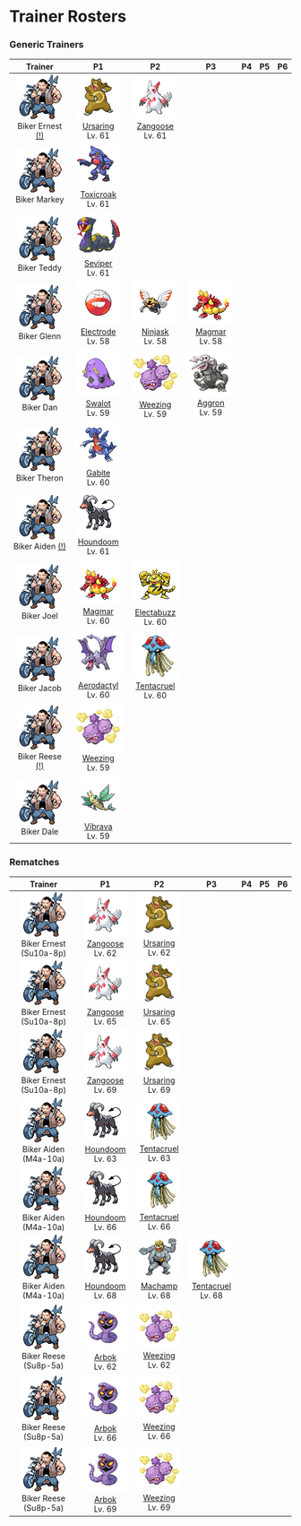 # Trainer Rosters

### Generic Trainers

| Trainer | P1 | P2 | P3 | P4 | P5 | P6 |
|:-------:|:--:|:--:|:--:|:--:|:--:|:--:|
| ![Biker Ernest [(!)](#rematches)](../../assets/trainers/biker.png "Biker Ernest [(!)](#rematches)")<br>Biker Ernest [(!)](#rematches) | ![Ursaring](../../assets/sprites/ursaring/front.gif "Ursaring")<br>[Ursaring](../../pokemon/ursaring.md/)<br>Lv. 61 | ![Zangoose](../../assets/sprites/zangoose/front.gif "Zangoose")<br>[Zangoose](../../pokemon/zangoose.md/)<br>Lv. 61 |
| ![Biker Markey](../../assets/trainers/biker.png "Biker Markey")<br>Biker Markey | ![Toxicroak](../../assets/sprites/toxicroak/front.gif "Toxicroak")<br>[Toxicroak](../../pokemon/toxicroak.md/)<br>Lv. 61 |
| ![Biker Teddy](../../assets/trainers/biker.png "Biker Teddy")<br>Biker Teddy | ![Seviper](../../assets/sprites/seviper/front.gif "Seviper")<br>[Seviper](../../pokemon/seviper.md/)<br>Lv. 61 |
| ![Biker Glenn](../../assets/trainers/biker.png "Biker Glenn")<br>Biker Glenn | ![Electrode](../../assets/sprites/electrode/front.gif "Electrode")<br>[Electrode](../../pokemon/electrode.md/)<br>Lv. 58 | ![Ninjask](../../assets/sprites/ninjask/front.gif "Ninjask")<br>[Ninjask](../../pokemon/ninjask.md/)<br>Lv. 58 | ![Magmar](../../assets/sprites/magmar/front.gif "Magmar")<br>[Magmar](../../pokemon/magmar.md/)<br>Lv. 58 |
| ![Biker Dan](../../assets/trainers/biker.png "Biker Dan")<br>Biker Dan | ![Swalot](../../assets/sprites/swalot/front.gif "Swalot")<br>[Swalot](../../pokemon/swalot.md/)<br>Lv. 59 | ![Weezing](../../assets/sprites/weezing/front.gif "Weezing")<br>[Weezing](../../pokemon/weezing.md/)<br>Lv. 59 | ![Aggron](../../assets/sprites/aggron/front.gif "Aggron")<br>[Aggron](../../pokemon/aggron.md/)<br>Lv. 59 |
| ![Biker Theron](../../assets/trainers/biker.png "Biker Theron")<br>Biker Theron | ![Gabite](../../assets/sprites/gabite/front.gif "Gabite")<br>[Gabite](../../pokemon/gabite.md/)<br>Lv. 60 |
| ![Biker Aiden [(!)](#rematches)](../../assets/trainers/biker.png "Biker Aiden [(!)](#rematches)")<br>Biker Aiden [(!)](#rematches) | ![Houndoom](../../assets/sprites/houndoom/front.gif "Houndoom")<br>[Houndoom](../../pokemon/houndoom.md/)<br>Lv. 61 |
| ![Biker Joel](../../assets/trainers/biker.png "Biker Joel")<br>Biker Joel | ![Magmar](../../assets/sprites/magmar/front.gif "Magmar")<br>[Magmar](../../pokemon/magmar.md/)<br>Lv. 60 | ![Electabuzz](../../assets/sprites/electabuzz/front.gif "Electabuzz")<br>[Electabuzz](../../pokemon/electabuzz.md/)<br>Lv. 60 |
| ![Biker Jacob](../../assets/trainers/biker.png "Biker Jacob")<br>Biker Jacob | ![Aerodactyl](../../assets/sprites/aerodactyl/front.gif "Aerodactyl")<br>[Aerodactyl](../../pokemon/aerodactyl.md/)<br>Lv. 60 | ![Tentacruel](../../assets/sprites/tentacruel/front.gif "Tentacruel")<br>[Tentacruel](../../pokemon/tentacruel.md/)<br>Lv. 60 |
| ![Biker Reese [(!)](#rematches)](../../assets/trainers/biker.png "Biker Reese [(!)](#rematches)")<br>Biker Reese [(!)](#rematches) | ![Weezing](../../assets/sprites/weezing/front.gif "Weezing")<br>[Weezing](../../pokemon/weezing.md/)<br>Lv. 59 |
| ![Biker Dale](../../assets/trainers/biker.png "Biker Dale")<br>Biker Dale | ![Vibrava](../../assets/sprites/vibrava/front.gif "Vibrava")<br>[Vibrava](../../pokemon/vibrava.md/)<br>Lv. 59 |


### Rematches

| Trainer | P1 | P2 | P3 | P4 | P5 | P6 |
|:-------:|:--:|:--:|:--:|:--:|:--:|:--:|
| ![Biker Ernest (Su10a-8p)](../../assets/trainers/biker.png "Biker Ernest (Su10a-8p)")<br>Biker Ernest (Su10a-8p) | ![Zangoose](../../assets/sprites/zangoose/front.gif "Zangoose")<br>[Zangoose](../../pokemon/zangoose.md/)<br>Lv. 62 | ![Ursaring](../../assets/sprites/ursaring/front.gif "Ursaring")<br>[Ursaring](../../pokemon/ursaring.md/)<br>Lv. 62 |
| ![Biker Ernest (Su10a-8p)](../../assets/trainers/biker.png "Biker Ernest (Su10a-8p)")<br>Biker Ernest (Su10a-8p) | ![Zangoose](../../assets/sprites/zangoose/front.gif "Zangoose")<br>[Zangoose](../../pokemon/zangoose.md/)<br>Lv. 65 | ![Ursaring](../../assets/sprites/ursaring/front.gif "Ursaring")<br>[Ursaring](../../pokemon/ursaring.md/)<br>Lv. 65 |
| ![Biker Ernest (Su10a-8p)](../../assets/trainers/biker.png "Biker Ernest (Su10a-8p)")<br>Biker Ernest (Su10a-8p) | ![Zangoose](../../assets/sprites/zangoose/front.gif "Zangoose")<br>[Zangoose](../../pokemon/zangoose.md/)<br>Lv. 69 | ![Ursaring](../../assets/sprites/ursaring/front.gif "Ursaring")<br>[Ursaring](../../pokemon/ursaring.md/)<br>Lv. 69 |
| ![Biker Aiden (M4a-10a)](../../assets/trainers/biker.png "Biker Aiden (M4a-10a)")<br>Biker Aiden (M4a-10a) | ![Houndoom](../../assets/sprites/houndoom/front.gif "Houndoom")<br>[Houndoom](../../pokemon/houndoom.md/)<br>Lv. 63 | ![Tentacruel](../../assets/sprites/tentacruel/front.gif "Tentacruel")<br>[Tentacruel](../../pokemon/tentacruel.md/)<br>Lv. 63 |
| ![Biker Aiden (M4a-10a)](../../assets/trainers/biker.png "Biker Aiden (M4a-10a)")<br>Biker Aiden (M4a-10a) | ![Houndoom](../../assets/sprites/houndoom/front.gif "Houndoom")<br>[Houndoom](../../pokemon/houndoom.md/)<br>Lv. 66 | ![Tentacruel](../../assets/sprites/tentacruel/front.gif "Tentacruel")<br>[Tentacruel](../../pokemon/tentacruel.md/)<br>Lv. 66 |
| ![Biker Aiden (M4a-10a)](../../assets/trainers/biker.png "Biker Aiden (M4a-10a)")<br>Biker Aiden (M4a-10a) | ![Houndoom](../../assets/sprites/houndoom/front.gif "Houndoom")<br>[Houndoom](../../pokemon/houndoom.md/)<br>Lv. 68 | ![Machamp](../../assets/sprites/machamp/front.gif "Machamp")<br>[Machamp](../../pokemon/machamp.md/)<br>Lv. 68 | ![Tentacruel](../../assets/sprites/tentacruel/front.gif "Tentacruel")<br>[Tentacruel](../../pokemon/tentacruel.md/)<br>Lv. 68 |
| ![Biker Reese (Su8p-5a)](../../assets/trainers/biker.png "Biker Reese (Su8p-5a)")<br>Biker Reese (Su8p-5a) | ![Arbok](../../assets/sprites/arbok/front.gif "Arbok")<br>[Arbok](../../pokemon/arbok.md/)<br>Lv. 62 | ![Weezing](../../assets/sprites/weezing/front.gif "Weezing")<br>[Weezing](../../pokemon/weezing.md/)<br>Lv. 62 |
| ![Biker Reese (Su8p-5a)](../../assets/trainers/biker.png "Biker Reese (Su8p-5a)")<br>Biker Reese (Su8p-5a) | ![Arbok](../../assets/sprites/arbok/front.gif "Arbok")<br>[Arbok](../../pokemon/arbok.md/)<br>Lv. 66 | ![Weezing](../../assets/sprites/weezing/front.gif "Weezing")<br>[Weezing](../../pokemon/weezing.md/)<br>Lv. 66 |
| ![Biker Reese (Su8p-5a)](../../assets/trainers/biker.png "Biker Reese (Su8p-5a)")<br>Biker Reese (Su8p-5a) | ![Arbok](../../assets/sprites/arbok/front.gif "Arbok")<br>[Arbok](../../pokemon/arbok.md/)<br>Lv. 69 | ![Weezing](../../assets/sprites/weezing/front.gif "Weezing")<br>[Weezing](../../pokemon/weezing.md/)<br>Lv. 69 |

